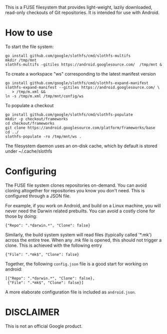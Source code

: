 
This is a FUSE filesystem that provides light-weight, lazily downloaded,
read-only checkouts of Git repositories. It is intended for use with Android.


How to use
==========

To start the file system:

    go install github.com/google/slothfs/cmd/slothfs-multifs
    mkdir /tmp/mnt
    slothfs-multifs -gitiles https://android.googlesource.com/  /tmp/mnt &

To create a workspace "ws" corresponding to the latest manifest version

    go install github.com/google/slothfs/cmd/slothfs-expand-manifest
    slothfs-expand-manifest --gitiles https://android.googlesource.com/ \
       > /tmp/m.xml &&
    ln -s /tmp/m.xml /tmp/mnt/config/ws

To populate a checkout

    go install github.com/google/slothfs/cmd/slothfs-populate
    mkdir -p checkout/frameworks
    cd checkout/frameworks
    git clone https://android.googlesource.com/platform/frameworks/base
    cd ../
    slothfs-populate -ro /tmp/mnt/ws .

The filesystem daemon uses an on-disk cache, which by default is stored under
~/.cache/slothfs


Configuring
===========

The FUSE file system clones repositories on-demand. You can avoid cloning
altogether for repositories you know you don't need.  This is configured through
a JSON file.

For example, if you work on Android, and build on a Linux machine, you will
never need the Darwin related prebuilts. You can avoid a costly clone for those
by doing:

    {"Repo": ".*darwin.*", "Clone": false}

Similarly, the build system system will read files (typically called '*.mk')
across the entire tree. When any .mk file is opened, this should not trigger a
clone. This is achieved with the following entry

    {"File": ".*mk$", "Clone": false}

Together, the following `config.json` file is a good start for working on
android:

    [{"Repo": ".*darwin.*", "Clone": false},
     {"File": ".*mk$", "Clone": false}]

A more elaborate configuration file is included as `android.json`.

DISCLAIMER
==========

This is not an official Google product.
